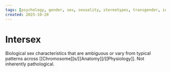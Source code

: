 ```yaml
---
tags: [psychology, gender, sex, sexuality, stereotypes, transgender, intersex, orientation, sexism, masculinity, STEM]
created: 2025-10-20
---
```

# Intersex

Biological sex characteristics that are ambiguous or vary from typical patterns across [[Chromosome]]s/[[Anatomy]]/[[Physiology]]. Not inherently pathological.
